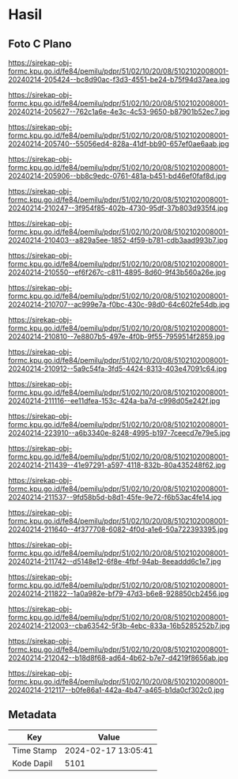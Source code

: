# Hasil

## Foto C Plano

https://sirekap-obj-formc.kpu.go.id/fe84/pemilu/pdpr/51/02/10/20/08/5102102008001-20240214-205424--bc8d90ac-f3d3-4551-be24-b75f94d37aea.jpg

https://sirekap-obj-formc.kpu.go.id/fe84/pemilu/pdpr/51/02/10/20/08/5102102008001-20240214-205627--762c1a6e-4e3c-4c53-9650-b87901b52ec7.jpg

https://sirekap-obj-formc.kpu.go.id/fe84/pemilu/pdpr/51/02/10/20/08/5102102008001-20240214-205740--55056ed4-828a-41df-bb90-657ef0ae6aab.jpg

https://sirekap-obj-formc.kpu.go.id/fe84/pemilu/pdpr/51/02/10/20/08/5102102008001-20240214-205906--bb8c9edc-0761-481a-b451-bd46ef0faf8d.jpg

https://sirekap-obj-formc.kpu.go.id/fe84/pemilu/pdpr/51/02/10/20/08/5102102008001-20240214-210247--3f954f85-402b-4730-95df-37b803d935f4.jpg

https://sirekap-obj-formc.kpu.go.id/fe84/pemilu/pdpr/51/02/10/20/08/5102102008001-20240214-210403--a829a5ee-1852-4f59-b781-cdb3aad993b7.jpg

https://sirekap-obj-formc.kpu.go.id/fe84/pemilu/pdpr/51/02/10/20/08/5102102008001-20240214-210550--ef6f267c-c811-4895-8d60-9f43b560a26e.jpg

https://sirekap-obj-formc.kpu.go.id/fe84/pemilu/pdpr/51/02/10/20/08/5102102008001-20240214-210707--ac999e7a-f0bc-430c-98d0-64c602fe54db.jpg

https://sirekap-obj-formc.kpu.go.id/fe84/pemilu/pdpr/51/02/10/20/08/5102102008001-20240214-210810--7e8807b5-497e-4f0b-9f55-7959514f2859.jpg

https://sirekap-obj-formc.kpu.go.id/fe84/pemilu/pdpr/51/02/10/20/08/5102102008001-20240214-210912--5a9c54fa-3fd5-4424-8313-403e47091c64.jpg

https://sirekap-obj-formc.kpu.go.id/fe84/pemilu/pdpr/51/02/10/20/08/5102102008001-20240214-211116--ee11dfea-153c-424a-ba7d-c998d05e242f.jpg

https://sirekap-obj-formc.kpu.go.id/fe84/pemilu/pdpr/51/02/10/20/08/5102102008001-20240214-223910--a6b3340e-8248-4995-b197-7ceecd7e79e5.jpg

https://sirekap-obj-formc.kpu.go.id/fe84/pemilu/pdpr/51/02/10/20/08/5102102008001-20240214-211439--41e97291-a597-4118-832b-80a435248f62.jpg

https://sirekap-obj-formc.kpu.go.id/fe84/pemilu/pdpr/51/02/10/20/08/5102102008001-20240214-211537--9fd58b5d-b8d1-45fe-9e72-f6b53ac4fe14.jpg

https://sirekap-obj-formc.kpu.go.id/fe84/pemilu/pdpr/51/02/10/20/08/5102102008001-20240214-211640--4f377708-6082-4f0d-a1e6-50a722393395.jpg

https://sirekap-obj-formc.kpu.go.id/fe84/pemilu/pdpr/51/02/10/20/08/5102102008001-20240214-211742--d5148e12-6f8e-4fbf-94ab-8eeaddd6c1e7.jpg

https://sirekap-obj-formc.kpu.go.id/fe84/pemilu/pdpr/51/02/10/20/08/5102102008001-20240214-211822--1a0a982e-bf79-47d3-b6e8-928850cb2456.jpg

https://sirekap-obj-formc.kpu.go.id/fe84/pemilu/pdpr/51/02/10/20/08/5102102008001-20240214-212003--cba63542-5f3b-4ebc-833a-16b5285252b7.jpg

https://sirekap-obj-formc.kpu.go.id/fe84/pemilu/pdpr/51/02/10/20/08/5102102008001-20240214-212042--b18d8f68-ad64-4b62-b7e7-d4219f8656ab.jpg

https://sirekap-obj-formc.kpu.go.id/fe84/pemilu/pdpr/51/02/10/20/08/5102102008001-20240214-212117--b0fe86a1-442a-4b47-a465-b1da0cf302c0.jpg


## Metadata

| Key        | Value               |
| ---------- | ------------------- |
| Time Stamp | 2024-02-17 13:05:41 |
| Kode Dapil | 5101                |



